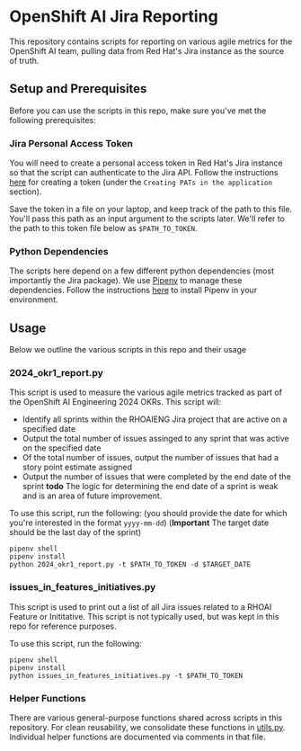# OpenShift AI Jira Reporting

This repository contains scripts for reporting on various agile metrics for the OpenShift
AI team, pulling data from Red Hat's Jira instance as the source of truth.

## Setup and Prerequisites

Before you can use the scripts in this repo, make sure you've met the
following prerequisites:

### Jira Personal Access Token

You will need to create a personal access token in Red Hat's Jira
instance so that the script can authenticate to the Jira API. Follow
the instructions [here](https://confluence.atlassian.com/enterprise/using-personal-access-tokens-1026032365.html) for
creating a token (under the `Creating PATs in the application` section).

Save the token in a file on your laptop, and keep track of the path to
this file. You'll pass this path as an input argument to the scripts later.
We'll refer to the path to this token file below as `$PATH_TO_TOKEN`.

### Python Dependencies

The scripts here depend on a few different python dependencies (most importantly
the Jira package). We use [Pipenv](https://pipenv.pypa.io/en/latest/0) to manage
these dependencies. Follow the instructions [here](https://pipenv.pypa.io/en/latest/installation.html)
to install Pipenv in your environment.

## Usage

Below we outline the various scripts in this repo and their usage

### 2024_okr1_report.py

This script is used to measure the various agile metrics tracked as part of
the OpenShift AI Engineering 2024 OKRs. This script will:

* Identify all sprints within the RHOAIENG Jira project that are active on
  a specified date
* Output the total number of issues assinged to any sprint that was active on the
  specified date
* Of the total number of issues, output the number of issues that had a story point
  estimate assigned
* Output the number of issues that were completed by the end date of the sprint **todo** The logic
  for determining the end date of a sprint is weak and is an area of future improvement.

To use this script, run the following: (you should provide the date for
which you're interested in the format `yyyy-mm-dd`) (**Important** The target date should be the last day of the sprint)
```
pipenv shell
pipenv install
python 2024_okr1_report.py -t $PATH_TO_TOKEN -d $TARGET_DATE
```

### issues_in_features_initiatives.py

This script is used to print out a list of all Jira issues related to a
RHOAI Feature or Inititative. This script is not typically used, but was
kept in this repo for reference purposes.

To use this script, run the following:
```
pipenv shell
pipenv install
python issues_in_features_initiatives.py -t $PATH_TO_TOKEN
```

### Helper Functions

There are various general-purpose functions shared across scripts in this
repository. For clean reusability, we consolidate these functions in
[utils.py](utils.py). Individual helper functions are documented via comments
in that file.